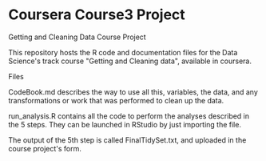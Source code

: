 # Coursera Course3 Project
Getting and Cleaning Data Course Project

This repository hosts the R code and documentation files for the Data Science's track course "Getting and Cleaning data", available in coursera.

Files

CodeBook.md describes the way to use all this, variables, the data, and any transformations or work that was performed to clean up the data.

run_analysis.R contains all the code to perform the analyses described in the 5 steps. They can be launched in RStudio by just importing the file.

The output of the 5th step is called FinalTidySet.txt, and uploaded in the course project's form.

